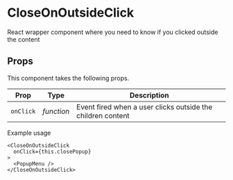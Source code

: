 # CloseOnOutsideClick

React wrapper component where you need to know if you clicked outside the content

## Props

This component takes the following props.

| Prop              | Type       | Description |
|-------------------|------------|-------------|
| `onClick`         | _function_ | Event fired when a user clicks outside the children content

Example usage
```
<CloseOnOutsideClick
  onClick={this.closePopup}
>
  <PopupMenu />
</CloseOnOutsideClick>
```
